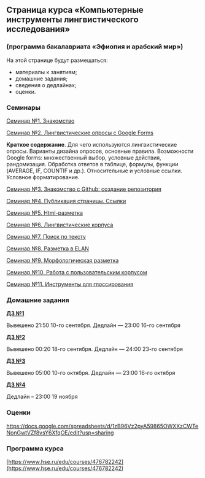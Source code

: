 ## Страница курса «Компьютерные инструменты лингвистического исследования»
### (программа бакалавриата «Эфиопия и арабский мир»)

На этой странице будут размещаться:
- материалы к занятиям;
- домашние задания;
- сведения о дедлайнах;
- оценки.

### Семинары

[Семинар №1. Знакомство](https://polyatomson.github.io/kili_ethiopia/seminars/s1)

[Семинар №2. Лингвистические опросы с Google Forms](https://polyatomson.github.io/kili_ethiopia/seminars/s2)

**Краткое содержание**. Для чего используются лингвистические опросы. Варианты дизайна опросов, основные правила. Возможности Google forms: множественный выбор, условные действия, рандомизация. Обработка ответов в таблице, формулы, функции (AVERAGE, IF, COUNTIF и др.). Относительные и условные ссылки. Условное форматирование.

[Семинар №3. Знакомство с Github: создание репозитория](https://polyatomson.github.io/kili_ethiopia/seminars/s3)

[Семинар №4. Публикация страницы. Ссылки](https://polyatomson.github.io/kili_ethiopia/seminars/s4)

[Семинар №5. Html-разметка](https://polyatomson.github.io/kili_ethiopia/seminars/s5)

[Семинар №6. Лингвистические корпуса](https://polyatomson.github.io/kili_ethiopia/seminars/s6)

[Семинар №7. Поиск по тексту](https://polyatomson.github.io/kili_ethiopia/seminars/s7)

[Семинар №8. Разметка в ELAN](https://polyatomson.github.io/kili_ethiopia/seminars/s8)

[Семинар №9. Морфологическая разметка](https://polyatomson.github.io/kili_ethiopia/seminars/s9)

[Семинар №10. Работа с пользовательским корпусом](https://polyatomson.github.io/kili_ethiopia/seminars/s10)

[Семинар №11. Инструменты для глоссирования](https://polyatomson.github.io/kili_ethiopia/seminars/s11)

### Домашние задания

**[ДЗ №1](https://polyatomson.github.io/kili_ethiopia/dz/dz1)**

Вывешено 21:50 10-го сентября. Дедлайн — 23:00 16-го сентября  

**[ДЗ №2](https://polyatomson.github.io/kili_ethiopia/dz/dz2)**

Вывешено 00:20 18-го сентября. Дедлайн — 24:00 23-го сентября

**[ДЗ №3](https://polyatomson.github.io/kili_ethiopia/dz/dz3)**

Вывешено 05:00 10-го октября. Дедлайн — 23:00 16-го октября

**[ДЗ №4](https://polyatomson.github.io/kili_ethiopia/dz/dz4)**

Дедлайн – 23:00 19 ноября

### Оценки

<https://docs.google.com/spreadsheets/d/1zB96Vz2pyA59865OWXXzCWTeNonGwtVZf8vsY6XfqOE/edit?usp=sharing>

### Программа курса

[https://www.hse.ru/edu/courses/476782242](https://www.hse.ru/edu/courses/476782242)
